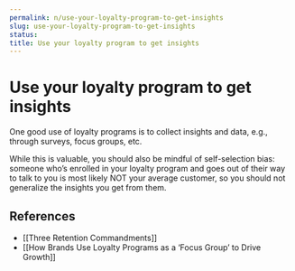 ```yaml
---
permalink: n/use-your-loyalty-program-to-get-insights
slug: use-your-loyalty-program-to-get-insights
status: 
title: Use your loyalty program to get insights
---
```

# Use your loyalty program to get insights

One good use of loyalty programs is to collect insights and data, e.g., through surveys, focus groups, etc.

While this is valuable, you should also be mindful of self-selection bias: someone who’s enrolled in your loyalty program and goes out of their way to talk to you is most likely NOT your average customer, so you should not generalize the insights you get from them.

## References

- [[Three Retention Commandments]]
- [[How Brands Use Loyalty Programs as a ‘Focus Group’ to Drive Growth]]
